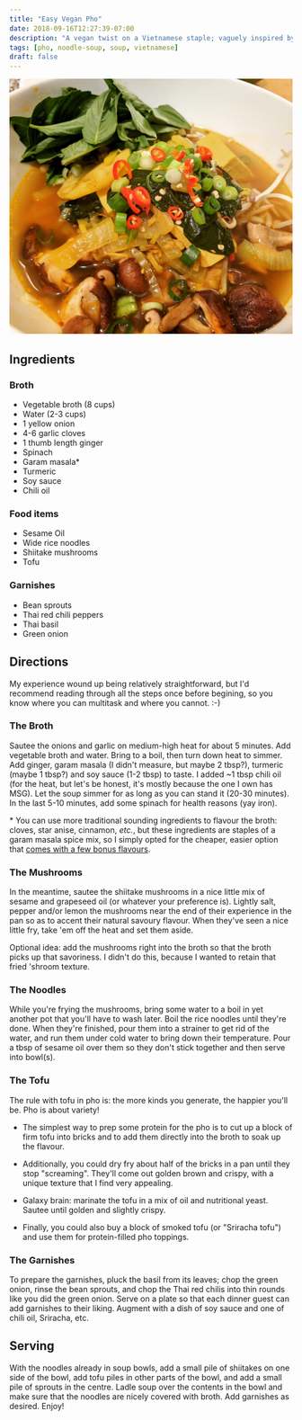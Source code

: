 ```yaml
---
title: "Easy Vegan Pho"
date: 2018-09-16T12:27:39-07:00
description: "A vegan twist on a Vietnamese staple; vaguely inspired by the scrumptious vegan Hoi An street food."
tags: [pho, noodle-soup, soup, vietnamese]
draft: false
---
```


<img src="../../images/food/easy-vegan-pho.jpg" alt="easy vegan pho" />

## Ingredients

### Broth

* Vegetable broth (8 cups)
* Water (2-3 cups)
* 1 yellow onion 
* 4-6 garlic cloves
* 1 thumb length ginger
* Spinach
* Garam masala*
* Turmeric
* Soy sauce
* Chili oil

### Food items

* Sesame Oil
* Wide rice noodles
* Shiitake mushrooms
* Tofu

### Garnishes 

* Bean sprouts
* Thai red chili peppers
* Thai basil
* Green onion

## Directions

My experience wound up being relatively straightforward, but I'd recommend
reading through all the steps once before begining, so you know where you can
multitask and where you cannot. :-)

### The Broth

Sautee the onions and garlic on medium-high heat for about 5 minutes. Add
vegetable broth and water. Bring to a boil, then turn down heat to simmer. Add
ginger, garam masala (I didn't measure, but maybe 2 tbsp?), turmeric (maybe 1
tbsp?)  and soy sauce (1-2 tbsp) to taste. I added ~1 tbsp chili oil (for the
heat, but let's be honest, it's mostly because the one I own has MSG). Let the
soup simmer for as long as you can stand it (20-30 minutes). In the last 5-10
minutes, add some spinach for health reasons (yay iron). 

\* You can use more traditional sounding ingredients to flavour the broth:
cloves, star anise, cinnamon, *etc.*, but these ingredients are staples of a
garam masala spice mix, so I simply opted for the cheaper, easier option that
[comes with a few bonus flavours](https://www.wikiwand.com/en/Garam_masala).

### The Mushrooms

In the meantime, sautee the shiitake mushrooms in a nice little mix of sesame
and grapeseed oil (or whatever your preference is). Lightly salt, pepper and/or
lemon the mushrooms near the end of their experience in the pan so as to accent
their natural savoury flavour. When they've seen a nice little fry, take 'em off
the heat and set them aside.

Optional idea: add the mushrooms right into the broth so that the broth picks up
that savoriness. I didn't do this, because I wanted to retain that fried 'shroom
texture.

### The Noodles

While you're frying the mushrooms, bring some water to a boil in yet another pot
that you'll have to wash later. Boil the rice noodles until they're done. When
they're finished, pour them into a strainer to get rid of the water, and run
them under cold water to bring down their temperature. Pour a tbsp of sesame oil
over them so they don't stick together and then serve into bowl(s).

### The Tofu

The rule with tofu in pho is: the more kinds you generate, the happier you'll
be. Pho is about variety!

* The simplest way to prep some protein for the pho is to cut up a block of firm
tofu into bricks and to add them directly into the broth to soak up the flavour.

* Additionally, you could dry fry about half of the bricks in a pan until they
stop "screaming". They'll come out golden brown and crispy, with a unique
texture that I find very appealing.

* Galaxy brain: marinate the tofu in a mix of oil and nutritional yeast. Sautee
until golden and slightly crispy.

* Finally, you could also buy a block of smoked tofu (or "Sriracha tofu") and
use them for protein-filled pho toppings.

### The Garnishes

To prepare the garnishes, pluck the basil from its leaves; chop the green onion,
rinse the bean sprouts, and chop the Thai red chilis into thin rounds like you
did the green onion. Serve on a plate so that each dinner guest can add
garnishes to their liking. Augment with a dish of soy sauce and one of chili
oil, Sriracha, etc.


## Serving

With the noodles already in soup bowls, add a small pile of shiitakes on one
side of the bowl, add tofu piles in other parts of the bowl, and add a small
pile of sprouts in the centre. Ladle soup over the contents in the bowl and make
sure that the noodles are nicely covered with broth. Add garnishes as
desired. Enjoy!
